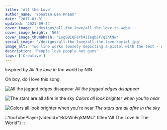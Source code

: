 ```yaml
---
title: 'All the Love'
author_name: 'Yonatan Ben Knaan'
date: '2017-01-01'
updated: '2021-09-24'
cover_image: '/designs/all-the-love/all-the-love-tn.webp'
cover_image_height: '563'
cover_image_thumbhash: 'LsgGBIQFeYh4iIegbJf/qZht9w'
social_image: '/designs/all-the-love/all-the-love-social.jpg'
image_alt: 'Two line works loosely depicting a pistol with the text - All the love in the world'
description: 'People love people not guns'
tags: ['Creative']
---
```


Inspired by *All the love in the world* by NIN

Oh boy, do I love this song

![All the jagged edges disappear](/designs/all-the-love/all-the-love.webp)
*All the jagged edges disappear*

![The stars are all afire in the sky](/designs/all-the-love/all-the-guns.webp)
*Colors all look brighter when you're near*

![Colors all look brighter when you're near](/designs/all-the-love/just-a-gun.webp)
*The stars are all afire in the sky*

::YouTubePlayer{videoId="BdzWnFqSMMU" title="All The Love In The World"}
::